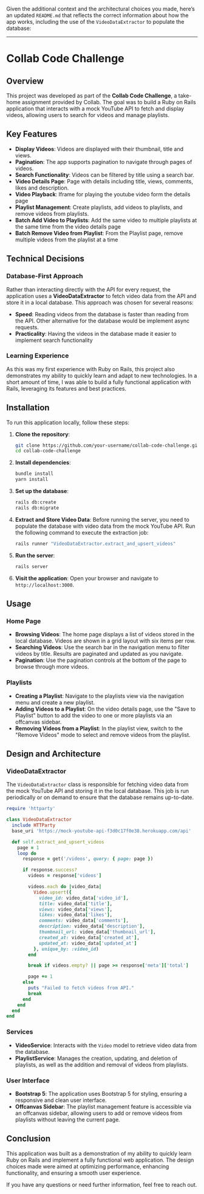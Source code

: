 Given the additional context and the architectural choices you made, here’s an updated `README.md` that reflects the correct information about how the app works, including the use of the `VideoDataExtractor` to populate the database:

---

# Collab Code Challenge

## Overview

This project was developed as part of the **Collab Code Challenge**, a take-home assignment provided by Collab. The goal was to build a Ruby on Rails application that interacts with a mock YouTube API to fetch and display videos, allowing users to search for videos and manage playlists.

## Key Features

- **Display Videos**: Videos are displayed with their thumbnail, title and views.
- **Pagination**: The app supports pagination to navigate through pages of videos.
- **Search Functionality**: Videos can be filtered by title using a search bar.
- **Video Details Page**: Page with details including title, views, comments, likes and description.
- **Video Playback**: Iframe for playing the youtube video form the details page
- **Playlist Management**: Create playlists, add videos to playlists, and remove videos from playlists.
- **Batch Add Video to Playlists**: Add the same video to multiple playlists at the same time from the video details page
- **Batch Remove Video from Playlist**: From the Playlist page, remove multiple videos from the playlist at a time


## Technical Decisions

### Database-First Approach

Rather than interacting directly with the API for every request, the application uses a **VideoDataExtractor** to fetch video data from the API and store it in a local database. This approach was chosen for several reasons:

- **Speed**: Reading videos from the database is faster than reading from the API. Other alternative for the database would be implement async requests. 
- **Practicality**: Having the videos in the database made it easier to implement search functionality

### Learning Experience

As this was my first experience with Ruby on Rails, this project also demonstrates my ability to quickly learn and adapt to new technologies. In a short amount of time, I was able to build a fully functional application with Rails, leveraging its features and best practices.

## Installation

To run this application locally, follow these steps:

1. **Clone the repository**:
   ```bash
   git clone https://github.com/your-username/collab-code-challenge.git
   cd collab-code-challenge
   ```

2. **Install dependencies**:
   ```bash
   bundle install
   yarn install
   ```

3. **Set up the database**:
   ```bash
   rails db:create
   rails db:migrate
   ```

4. **Extract and Store Video Data**:
   Before running the server, you need to populate the database with video data from the mock YouTube API. Run the following command to execute the extraction job:
   ```bash
   rails runner "VideoDataExtractor.extract_and_upsert_videos"
   ```

5. **Run the server**:
   ```bash
   rails server
   ```

6. **Visit the application**:
   Open your browser and navigate to `http://localhost:3000`.

## Usage

### Home Page

- **Browsing Videos**: The home page displays a list of videos stored in the local database. Videos are shown in a grid layout with six items per row.
- **Searching Videos**: Use the search bar in the navigation menu to filter videos by title. Results are paginated and updated as you navigate.
- **Pagination**: Use the pagination controls at the bottom of the page to browse through more videos.

### Playlists

- **Creating a Playlist**: Navigate to the playlists view via the navigation menu and create a new playlist.
- **Adding Videos to a Playlist**: On the video details page, use the "Save to Playlist" button to add the video to one or more playlists via an offcanvas sidebar.
- **Removing Videos from a Playlist**: In the playlist view, switch to the "Remove Videos" mode to select and remove videos from the playlist.

## Design and Architecture

### VideoDataExtractor

The `VideoDataExtractor` class is responsible for fetching video data from the mock YouTube API and storing it in the local database. This job is run periodically or on demand to ensure that the database remains up-to-date.

```ruby
require 'httparty'

class VideoDataExtractor
  include HTTParty
  base_uri 'https://mock-youtube-api-f3d0c17f0e38.herokuapp.com/api'

  def self.extract_and_upsert_videos
    page = 1
    loop do
      response = get('/videos', query: { page: page })

      if response.success?
        videos = response['videos']

        videos.each do |video_data|
          Video.upsert({
            video_id: video_data['video_id'],
            title: video_data['title'],
            views: video_data['views'],
            likes: video_data['likes'],
            comments: video_data['comments'],
            description: video_data['description'],
            thumbnail_url: video_data['thumbnail_url'],
            created_at: video_data['created_at'],
            updated_at: video_data['updated_at']
          }, unique_by: :video_id)
        end

        break if videos.empty? || page >= response['meta']['total']

        page += 1
      else
        puts "Failed to fetch videos from API."
        break
      end
    end
  end
end
```

### Services

- **VideoService**: Interacts with the `Video` model to retrieve video data from the database.
- **PlaylistService**: Manages the creation, updating, and deletion of playlists, as well as the addition and removal of videos from playlists.

### User Interface

- **Bootstrap 5**: The application uses Bootstrap 5 for styling, ensuring a responsive and clean user interface.
- **Offcanvas Sidebar**: The playlist management feature is accessible via an offcanvas sidebar, allowing users to add or remove videos from playlists without leaving the current page.


## Conclusion

This application was built as a demonstration of my ability to quickly learn Ruby on Rails and implement a fully functional web application. The design choices made were aimed at optimizing performance, enhancing functionality, and ensuring a smooth user experience.

If you have any questions or need further information, feel free to reach out.
